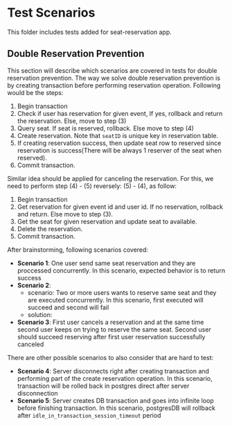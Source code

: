 # Test Scenarios

This folder includes tests added for seat-reservation app.

## Double Reservation Prevention

This section will describe which scenarios are covered in tests for double reservation prevention.
The way we solve double reservation prevention is by creating transaction before performing reservation operation.
Following would be the steps:

1. Begin transaction
2. Check if user has reservation for given event, If yes, rollback and return the reservation. Else, move to step (3)
3. Query seat. If seat is reserved, rollback. Else move to step (4)
4. Create reservation. Note that `seatID` is unique key in reservation table.
5. If creating reservation success, then update seat row to reserved since reservation is success(There will be always 1 reserver of the seat when reserved).
6. Commit transaction.

Similar idea should be applied for canceling the reservation. For this, we need to perform step (4) - (5) reversely: (5) - (4), as follow:

1. Begin transaction
2. Get reservation for given event id and user id. If no reservation, rollback and return. Else move to step (3).
3. Get the seat for given reservation and update seat to available.
4. Delete the reservation.
5. Commit transaction.

After brainstorming, following scenarios covered:

- **Scenario 1**: One user send same seat reservation and they are proccessed concurrently. In this scenario, expected behavior is to return success
- **Scenario 2**:
  - scenario: Two or more users wants to reserve same seat and they are executed concurrently. In this scenario, first executed will succeed and second will fail
  - solution: 
- **Scenario 3**: First user cancels a reservation and at the same time second user keeps on trying to reserve the same seat. Second user should succeed reserving after first user reservation successfully canceled

There are other possible scenarios to also consider that are hard to test:

- **Scenario 4**: Server disconnects right after creating transaction and performing part of the create reservation operation. In this scenario, transaction will be rolled back in postgres direct after server disconnection
- **Scenario 5**: Server creates DB transaction and goes into infinite loop before finishing transaction. In this scenario, postgresDB will rollback after `idle_in_transaction_session_timeout` period

